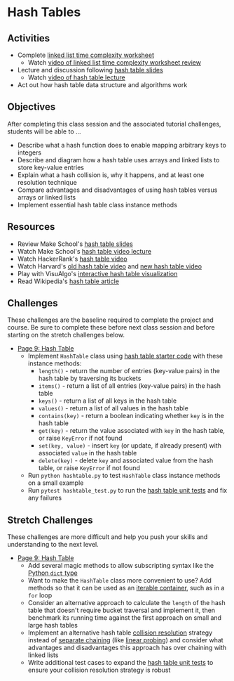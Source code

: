 # Hash Tables

## Activities
- Complete [linked list time complexity worksheet]
    - Watch [video of linked list time complexity worksheet review]
- Lecture and discussion following [hash table slides]
    - Watch [video of hash table lecture]
- Act out how hash table data structure and algorithms work

## Objectives
After completing this class session and the associated tutorial challenges, students will be able to ...
- Describe what a hash function does to enable mapping arbitrary keys to integers
- Describe and diagram how a hash table uses arrays and linked lists to store key-value entries
- Explain what a hash collision is, why it happens, and at least one resolution technique
- Compare advantages and disadvantages of using hash tables versus arrays or linked lists
- Implement essential hash table class instance methods

## Resources
- Review Make School's [hash table slides]
- Watch Make School's [hash table video lecture]
- Watch HackerRank's [hash table video]
- Watch Harvard's [old hash table video] and [new hash table video]
- Play with VisuAlgo's [interactive hash table visualization][VisuAlgo hash table]
- Read Wikipedia's [hash table article]

## Challenges
These challenges are the baseline required to complete the project and course.
Be sure to complete these before next class session and before starting on the stretch challenges below.
- [Page 9: Hash Table]
    - Implement `HashTable` class using [hash table starter code] with these instance methods:
        - `length()` - return the number of entries (key-value pairs) in the hash table by traversing its buckets
        - `items()` - return a list of all entries (key-value pairs) in the hash table
        - `keys()` - return a list of all keys in the hash table
        - `values()` - return a list of all values in the hash table
        - `contains(key)` - return a boolean indicating whether `key` is in the hash table
        - `get(key)` - return the value associated with `key` in the hash table, or raise `KeyError` if not found
        - `set(key, value)` - insert `key` (or update, if already present) with associated `value` in the hash table
        - `delete(key)` - delete `key` and associated value from the hash table, or raise `KeyError` if not found
    - Run `python hashtable.py` to test `HashTable` class instance methods on a small example
    - Run `pytest hashtable_test.py` to run the [hash table unit tests] and fix any failures

## Stretch Challenges
These challenges are more difficult and help you push your skills and understanding to the next level.
- [Page 9: Hash Table]
    - Add several magic methods to allow subscripting syntax like the [Python `dict` type]
    - Want to make the `HashTable` class more convenient to use? Add methods so that it can be used as an [iterable container], such as in a `for` loop
    - Consider an alternative approach to calculate the `length` of the hash table that doesn't require bucket traversal and implement it, then benchmark its running time against the first approach on small and large hash tables
    - Implement an alternative hash table [collision resolution] strategy instead of [separate chaining] (like [linear probing]) and consider what advantages and disadvantages this approach has over chaining with linked lists
    - Write additional test cases to expand the [hash table unit tests] to ensure your collision resolution strategy is robust


[linked list time complexity worksheet]: https://make.sc/linked-list-time-complexity-worksheet
[video of linked list time complexity worksheet review]: https://www.youtube.com/watch?v=ZGtkVO6XlmQ
[video of hash table lecture]: https://www.youtube.com/watch?v=drQ_FfCVxFU
[hash table slides]: https://github.com/Make-School-Courses/CS-1.2-Intro-Data-Structures/blob/master/Slides/HashTables.pdf
[hash table video lecture]: https://www.youtube.com/watch?v=nLWXJ6IDKmQ
[hash table video]: https://www.youtube.com/watch?v=shs0KM3wKv8
[old hash table video]: https://www.youtube.com/watch?v=h2d9b_nEzoA
[new hash table video]: https://www.youtube.com/watch?v=tjtFkT97Xmc
[VisuAlgo hash table]: https://visualgo.net/hashtable

[hash table article]: https://en.wikipedia.org/wiki/Hash_table
[collision resolution]: https://en.wikipedia.org/wiki/Hash_table#Collision_resolution
[separate chaining]: https://en.wikipedia.org/wiki/Hash_table#Separate_chaining
[linear probing]: https://en.wikipedia.org/wiki/Linear_probing

[iterable container]: https://docs.python.org/3/library/stdtypes.html#typeiter
[Python `dict` type]: https://docs.python.org/3/library/stdtypes.html#dict

[Page 9: Hash Table]: https://www.makeschool.com/academy/tutorial/tweet-generator-data-structures-probability-with-python/hash-table

[hash table starter code]: https://github.com/Make-School-Courses/CS-1.2-Intro-Data-Structures/blob/master/Code/hashtable.py
[hash table unit tests]: https://github.com/Make-School-Courses/CS-1.2-Intro-Data-Structures/blob/master/Code/hashtable_test.py

